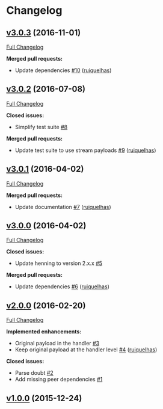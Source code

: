 # Changelog

## [v3.0.3](https://github.com/ruiquelhas/burton/tree/v3.0.3) (2016-11-01)
[Full Changelog](https://github.com/ruiquelhas/burton/compare/v3.0.2...v3.0.3)

**Merged pull requests:**

- Update dependencies [\#10](https://github.com/ruiquelhas/burton/pull/10) ([ruiquelhas](https://github.com/ruiquelhas))

## [v3.0.2](https://github.com/ruiquelhas/burton/tree/v3.0.2) (2016-07-08)
[Full Changelog](https://github.com/ruiquelhas/burton/compare/v3.0.1...v3.0.2)

**Closed issues:**

- Simplify test suite [\#8](https://github.com/ruiquelhas/burton/issues/8)

**Merged pull requests:**

- Update test suite to use stream payloads [\#9](https://github.com/ruiquelhas/burton/pull/9) ([ruiquelhas](https://github.com/ruiquelhas))

## [v3.0.1](https://github.com/ruiquelhas/burton/tree/v3.0.1) (2016-04-02)
[Full Changelog](https://github.com/ruiquelhas/burton/compare/v3.0.0...v3.0.1)

**Merged pull requests:**

- Update documentation [\#7](https://github.com/ruiquelhas/burton/pull/7) ([ruiquelhas](https://github.com/ruiquelhas))

## [v3.0.0](https://github.com/ruiquelhas/burton/tree/v3.0.0) (2016-04-02)
[Full Changelog](https://github.com/ruiquelhas/burton/compare/v2.0.0...v3.0.0)

**Closed issues:**

- Update henning to version 2.x.x [\#5](https://github.com/ruiquelhas/burton/issues/5)

**Merged pull requests:**

- Update dependencies [\#6](https://github.com/ruiquelhas/burton/pull/6) ([ruiquelhas](https://github.com/ruiquelhas))

## [v2.0.0](https://github.com/ruiquelhas/burton/tree/v2.0.0) (2016-02-20)
[Full Changelog](https://github.com/ruiquelhas/burton/compare/v1.0.0...v2.0.0)

**Implemented enhancements:**

- Original payload in the handler [\#3](https://github.com/ruiquelhas/burton/issues/3)
- Keep original payload at the handler level [\#4](https://github.com/ruiquelhas/burton/pull/4) ([ruiquelhas](https://github.com/ruiquelhas))

**Closed issues:**

- Parse doubt [\#2](https://github.com/ruiquelhas/burton/issues/2)
- Add missing peer dependencies [\#1](https://github.com/ruiquelhas/burton/issues/1)

## [v1.0.0](https://github.com/ruiquelhas/burton/tree/v1.0.0) (2015-12-24)
